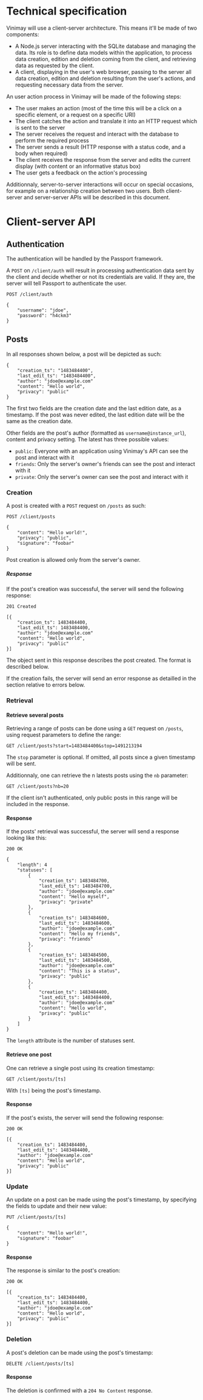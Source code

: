 # Technical specification

Vinimay will use a client-server architecture. This means it'll be made of two components:

* A Node.js server interacting with the SQLite database and managing the data. Its role is to define data models within the application, to process data creation, edition and deletion coming from the client, and retrieving data as requested by the client.
* A client, displaying in the user's web browser, passing to the server all data creation, edition and deletion resulting from the user's actions, and requesting necessary data from the server.

An user action process in Vinimay will be made of the following steps:

* The user makes an action (most of the time this will be a click on a specific element, or a request on a specific URI)
* The client catches the action and translate it into an HTTP request which is sent to the server
* The server receives the request and interact with the database to perform the required process
* The server sends a result (HTTP response with a status code, and a body when required)
* The client receives the response from the server and edits the current display (with content or an informative status box)
* The user gets a feedback on the action's processing

Additionnaly, server-to-server interactions will occur on special occasions, for example on a relationship creation between two users. Both client-server and server-server APIs will be described in this document.

# Client-server API

## Authentication

The authentication will be handled by the Passport framework.

A `POST` on `/client/auth` will result in processing authentication data sent by the client and decide whether or not its credentials are valid. If they are, the server will tell Passport to authenticate the user.

```http
POST /client/auth

{
    "username": "jdoe",
    "password": "h4ckm3"
}
```

## Posts

In all responses shown below, a post will be depicted as such:

```http
{
    "creation_ts": "1483484400",
    "last_edit_ts": "1483484400",
    "author": "jdoe@example.com"
    "content": "Hello world",
    "privacy": "public"
}
```

The first two fields are the creation date and the last edition date, as a timestamp. If the post was never edited, the last edition date will be the same as the creation date.

Other fields are the post's author (formatted as `username@instance_url`), content and privacy setting. The latest has three possible values:

* `public`: Everyone with an application using Vinimay's API can see the post and interact with it
* `friends`: Only the server's owner's friends can see the post and interact with it
* `private`: Only the server's owner can see the post and interact with it

### Creation

A post is created with a `POST` request on `/posts` as such:

```http
POST /client/posts

{
    "content": "Hello world!",
    "privacy": "public",
    "signature": "foobar"
}
```

Post creation is allowed only from the server's owner.

##### Response

If the post's creation was successful, the server will send the following response:

```http
201 Created

[{
    "creation_ts": 1483484400,
    "last_edit_ts": 1483484400,
    "author": "jdoe@example.com"
    "content": "Hello world",
    "privacy": "public"
}]
```

The object sent in this response describes the post created. The format is described below.

If the creation fails, the server will send an error response as detailled in the section relative to errors below.

### Retrieval

#### Retrieve several posts

Retrieving a range of posts can be done using a `GET` request on `/posts`, using request parameters to define the range:

```http
GET /client/posts?start=1483484400&stop=1491213194
```

The `stop` parameter is optional. If omitted, all posts since a given timestamp will be sent.


Additionnaly, one can retrieve the n latests posts using the `nb` parameter:

```http
GET /client/posts?nb=20
```

If the client isn't authenticated, only public posts in this range will be included in the response.

#### Response

If the posts' retrieval was successful, the server will send a response looking like this:

```http
200 OK

{
    "length": 4
    "statuses": [
        {
            "creation_ts": 1483484700,
            "last_edit_ts": 1483484700,
            "author": "jdoe@example.com"
            "content": "Hello myself",
            "privacy": "private"
        },
        {
            "creation_ts": 1483484600,
            "last_edit_ts": 1483484600,
            "author": "jdoe@example.com"
            "content": "Hello my friends",
            "privacy": "friends"
        },
        {
            "creation_ts": 1483484500,
            "last_edit_ts": 1483484500,
            "author": "jdoe@example.com"
            "content": "This is a status",
            "privacy": "public"
        },
        {
            "creation_ts": 1483484400,
            "last_edit_ts": 1483484400,
            "author": "jdoe@example.com"
            "content": "Hello world",
            "privacy": "public"
        }
    ]
}
```

The `length` attribute is the number of statuses sent.

#### Retrieve one post

One can retrieve a single post using its creation timestamp:

```http
GET /client/posts/[ts]
```

With `[ts]` being the post's timestamp.

#### Response

If the post's exists, the server will send the following response:

```http
200 OK

[{
    "creation_ts": 1483484400,
    "last_edit_ts": 1483484400,
    "author": "jdoe@example.com"
    "content": "Hello world",
    "privacy": "public"
}]
```

### Update

An update on a post can be made using the post's timestamp, by specifying the fields to update and their new value:

```http
PUT /client/posts/[ts]

{
    "content": "Hello world!",
    "signature": "foobar"
}
```

#### Response

The response is similar to the post's creation:

```http
200 OK

[{
    "creation_ts": 1483484400,
    "last_edit_ts": 1483484400,
    "author": "jdoe@example.com"
    "content": "Hello world",
    "privacy": "public"
}]
```

### Deletion

A post's deletion can be made using the post's timestamp:

```http
DELETE /client/posts/[ts]
```

#### Response

The deletion is confirmed with a `204 No Content` response.